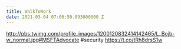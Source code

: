 ```yaml
---
title: WalkToWork
date: 2021-03-04 07:06:50.893000000 Z
---
```


 http://pbs.twimg.com/profile_images/1200120832414142465/L_Bojb-w_normal.jpg#MSFTAdvocate #security https://t.co/tRh8drsS1w